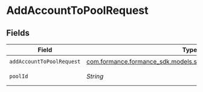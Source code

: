 # AddAccountToPoolRequest


## Fields

| Field                                                                                                             | Type                                                                                                              | Required                                                                                                          | Description                                                                                                       | Example                                                                                                           |
| ----------------------------------------------------------------------------------------------------------------- | ----------------------------------------------------------------------------------------------------------------- | ----------------------------------------------------------------------------------------------------------------- | ----------------------------------------------------------------------------------------------------------------- | ----------------------------------------------------------------------------------------------------------------- |
| `addAccountToPoolRequest`                                                                                         | [com.formance.formance_sdk.models.shared.AddAccountToPoolRequest](../../models/shared/AddAccountToPoolRequest.md) | :heavy_check_mark:                                                                                                | N/A                                                                                                               |                                                                                                                   |
| `poolId`                                                                                                          | *String*                                                                                                          | :heavy_check_mark:                                                                                                | The pool ID.                                                                                                      | XXX                                                                                                               |
